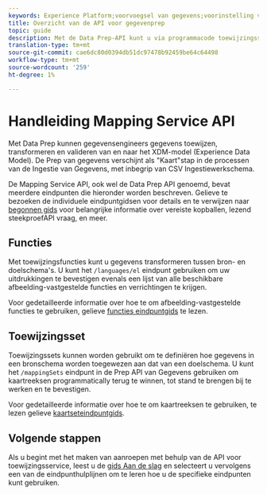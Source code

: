 ```yaml
---
keywords: Experience Platform;voorvoegsel van gegevens;voorinstelling van gegevens, api;problemen oplossen;API
title: Overzicht van de API voor gegevenprep
topic: guide
description: Met de Data Prep-API kunt u via programmacode toewijzingssets en functies maken, zodat u uw gegevens kunt transformeren tussen bron- en doelschema's.
translation-type: tm+mt
source-git-commit: cae6dc80d0394db51dc97478b92459be64c64498
workflow-type: tm+mt
source-wordcount: '259'
ht-degree: 1%

---
```



# Handleiding Mapping Service API

Met Data Prep kunnen gegevensengineers gegevens toewijzen, transformeren en valideren van en naar het XDM-model (Experience Data Model). De Prep van gegevens verschijnt als &quot;Kaart&quot;stap in de processen van de Ingestie van Gegevens, met inbegrip van CSV Ingestiewerkschema.

De Mapping Service API, ook wel de Data Prep API genoemd, bevat meerdere eindpunten die hieronder worden beschreven. Gelieve te bezoeken de individuele eindpuntgidsen voor details en te verwijzen naar [begonnen gids](./getting-started.md) voor belangrijke informatie over vereiste kopballen, lezend steekproefAPI vraag, en meer.

## Functies

Met toewijzingsfuncties kunt u gegevens transformeren tussen bron- en doelschema&#39;s. U kunt het `/languages/el` eindpunt gebruiken om uw uitdrukkingen te bevestigen evenals een lijst van alle beschikbare afbeelding-vastgestelde functies en verrichtingen te krijgen.

Voor gedetailleerde informatie over hoe te om afbeelding-vastgestelde functies te gebruiken, gelieve [functies eindpuntgids](./functions.md) te lezen.

## Toewijzingsset

Toewijzingssets kunnen worden gebruikt om te definiëren hoe gegevens in een bronschema worden toegewezen aan dat van een doelschema. U kunt het `/mappingSets` eindpunt in de Prep API van Gegevens gebruiken om kaartreeksen programmatically terug te winnen, tot stand te brengen bij te werken en te bevestigen.

Voor gedetailleerde informatie over hoe te om kaartreeksen te gebruiken, te lezen gelieve [kaartseteindpuntgids](./mapping-set.md).

## Volgende stappen

Als u begint met het maken van aanroepen met behulp van de API voor toewijzingsservice, leest u de [gids Aan de slag](./getting-started.md) en selecteert u vervolgens een van de eindpunthulplijnen om te leren hoe u de specifieke eindpunten kunt gebruiken.